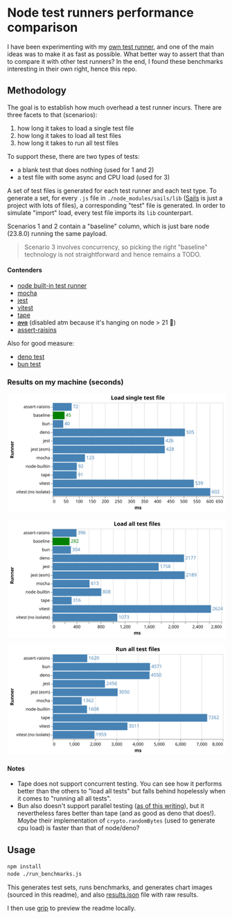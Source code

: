 # Node test runners performance comparison

I have been experimenting with my [own test runner](https://github.com/artemave/assert-raisins), and one of the main ideas was to make it as fast as possible. What better way to assert that than to compare it with other test runners? In the end, I found these benchmarks interesting in their own right, hence this repo.

## Methodology

The goal is to establish how much overhead a test runner incurs. There are three facets to that (scenarios):
1. how long it takes to load a single test file
2. how long it takes to load all test files
3. how long it takes to run all test files

To support these, there are two types of tests:
- a blank test that does nothing (used for 1 and 2)
- a test file with some async and CPU load (used for 3)

A set of test files is generated for each test runner and each test type. To generate a set, for every `.js` file in `./node_modules/sails/lib` ([Sails](https://sailsjs.com/) is just a project with lots of files), a corresponding "test" file is generated. In order to simulate "import" load, every test file imports its `lib` counterpart.

Scenarios 1 and 2 contain a "baseline" column, which is just bare node (23.8.0) running the same payload.

> Scenario 3 involves concurrency, so picking the right "baseline" technology is not straightforward and hence remains a TODO.

#### Contenders

- [node built-in test runner](https://nodejs.org/api/test.html)
- [mocha](https://mochajs.org/)
- [jest](https://jestjs.io/)
- [vitest](https://vitest.dev/)
- [tape](https://github.com/tape-testing/tape)
- ~~[ava](https://github.com/avajs/ava)~~ (disabled atm because it's hanging on node > 21 🤷)
- [assert-raisins](https://github.com/artemave/assert-raisins)

Also for good measure:

- [deno test](https://docs.deno.com/runtime/fundamentals/testing/)
- [bun test](https://bun.sh/docs/cli/test)

### Results on my machine (seconds)

<p align="center">
  <img width="800" src="./singleTestFileImportOnly.svg"/>
</p>
<p align="center">
  <img width="800" src="./allTestsFilesImportOnly.svg"/>
</p>
<p align="center">
  <img width="800" src="./allTestsFilesWithLoad.svg"/>
</p>

#### Notes

- Tape does not support concurrent testing. You can see how it performs better than the others to "load all tests" but falls behind hopelessly when it comes to "running all all tests".
- Bun also doesn't support parallel testing ([as of this writing](https://github.com/oven-sh/bun/issues/5585)), but it nevertheless fares better than tape (and as good as deno that does!). _Maybe_ their implementation of `crypto.randomBytes` (used to generate cpu load) is faster than that of node/deno?

## Usage

```bash
npm install
node ./run_benchmarks.js
```

This generates test sets, runs benchmarks, and generates chart images (sourced in this readme), and also [results.json](./results.json) file with raw results.

I then use [grip](https://github.com/joeyespo/grip) to preview the readme locally.
